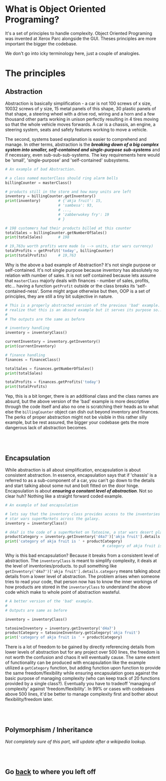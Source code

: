 # What is Object Oriented Programing?

It's a set of principles to handle complexity. Object Oriented Programing was
invented at Xerox Parc alongside the GUI. Theses principles are more important
the bigger the codebase.

We don't go into icky terminology here, just a couple of analogies.

# The principles

## Abstraction

Abstraction is basically simplification - a car is not 100 screws of x size,
10032 screws of y size, 15 metal panels of this shape, 30 plastic panels of
that shape, a steering wheel with a drive rod, wiring and a horn and a few
thousand other parts working in unison perfectly resulting in 4 tires moving
so that the whole vehicle moves forwards. A car is a chassis, an engine, a
steering system, seats and safety features working to move a vehicle.

The second, systems based explanation is easier to comprehend and manage.
In other terms, abstraction is the ***breaking down of a big complex system
into smaller, self-contained and single-purpose sub-systems*** and if
necessary, even sub-sub-sub-systems. The key requirements here would be
'small', 'single-purpose' and 'self-contained' subsystems.

```python
# An example of bad Abstraction.

# a class named masterClass should ring alarm bells
billingCounter = masterClass()

# products still in the store and how many units are left
inventory = billingCounter.getInventory()
print(inventory)        # {'akja fruit': 15,
                        # 'sambesa': 93,
                        # ...,
                        # 'zabberwokey fry': 19
                        # }

# 198 customers had their products billed at this counter
totalSales = billingCounter.getNumberOfSales()
print(totalSales)       # 198

# 19,763u worth profits were made (u --> units, star wars currency)
totalProfits = getProfit('today', billingCounter)
print(totalProfits)     # 19,763
```

Why is the above a bad example of Abstraction? It's not single purpose or
self-contained. It's not single purpose because inventory has absolutely no
relation with  number of sales. It is not self contained because lets assume
that `masterClass` majorly deals with finances - number of sales, profits,
etc... having a function `getProfit` outside or the class breaks its
'self-contained-ness'. Some might argue otherwise but then, OOP is a set of
principles, they are still a tiny bit subjective in nature.

```python
# This is a properly abstracted version of the previous 'bad' example. I do
# realize that this is an absurd example but it serves its purpose so...
#
# The outputs are the same as before

# inventory handling
inventory = inventoryClass()

currentInventory = inventory.getInventory()
print(currentInventory)

# finance handling
finances = financeClass()

totalSales = finances.getNumberOfSales()
print(totalSales)

totalProfits = finances.getProfits('today')
print(totalProfits)
```

Yep, this is a bit longer, there is an additional class and the class names are
absurd, but the above version of the 'bad' example is more descriptive through
the code itself and also no one is scratching their heads as to what else the
`billingCounter` object can dish out beyond inventory and finances. The perks
of proper abstraction might not be visible in this rather silly example, but be
rest assured, the bigger your codebase gets the more dangerous lack of
abstraction becomes.

<br><br>

## Encapsulation

While abstraction is all about simplification, encapsulation is about
consistent abstraction. In essence, encapsulation says that if 'chassis' is
a referred to as a sub-component of a car, you can't go down to the details
and start talking about some nut and bolt fitted on the door hinge.
Encapsulation is about ***ensuring a constant level of abstraction***.
Not so clear huh? Nothing like a straight forward coded example.

```python
# An example of bad encapsulation

# lets say that the inventory class provides access to the inventories of all
# star wars superMarkets across the galaxy.
inventory = inventoryClass()

# d4a7 is the code of a superMarket on Tatooine, a star wars desert planet
productCategory = inventory.getInventory('d4a7')['akja fruit'].details.category
print('category of akja fruit is ' + productCategory)
                                            # category of akja fruit is 'fruit'
```

Why is this bad encapsulation? Because it breaks from a consistent level of
abstraction. The `inventoryClass` is meant to simplify complexity, it deals
at the level of inventories/products. to pull something like
`getInventory('d4a7')['akja fruit'].details.category` means talking about
details from a lower level of abstraction. The problem arises when someone
tries to read your code, that person now has to know the inner workings of
how products are stored in the `inventoryClass` to understand the above code
which make to whole point of abstraction wasteful.

```python
# A better version of the 'bad' example.
#
# Outputs are same as before

inventory = inventoryClass()

tatooineInventory = inventory.getInventory('d4a7')
productCategory = tatooineInventory.getCategory('akja fruit')
print('category of akja fruit is ' + productCategory)
```

There is a lot of freedom to be gained by directly referencing details from
lower levels of abstraction but for any project over 500 lines, the freedom is
not worth the confusion and chaos it will eventually cause. The same extent of
functionality can be produced with encapsulation like the example utilized a
`getCategory` function, but adding function upon function to provide the same
freedom/flexibility while ensuring encapsulation goes against the basic purpose
of managing complexity (who can keep track of 20 functions provided by a single
class?). Eventually you have to tradeoff 'managing of complexity' against
'freedom/flexibility'. In 99% or cases with codebases above 500 lines, it'd be
better to manage complexity first and bother about flexibility/freedom later.

<br><br>

## Polymorphism / Inheritance

*Not completely sure of this part, will update after a wikipedia lookup.*

<br><br>

## Go [back](../README.md#The%20requirements) to where you left off